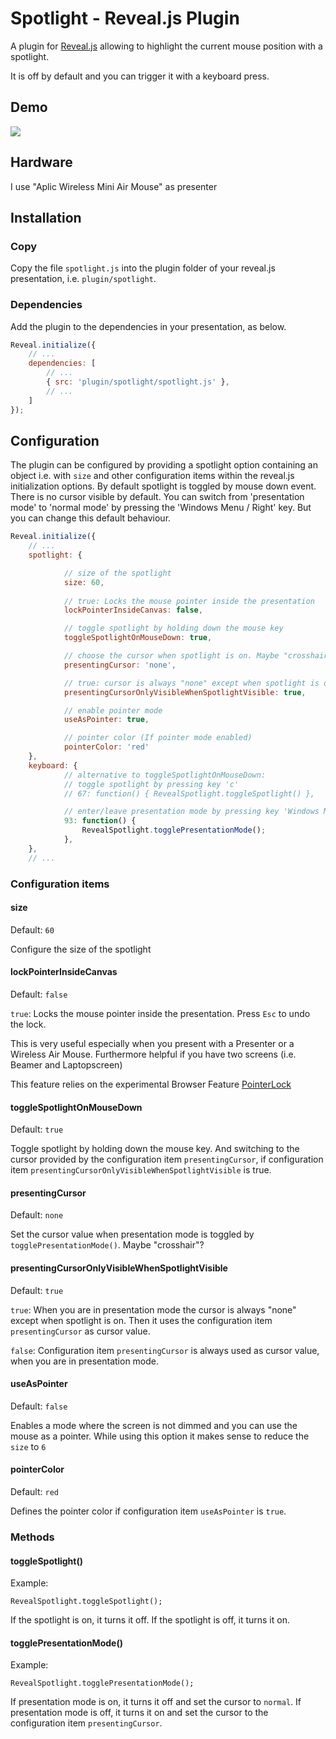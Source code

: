 # Spotlight - Reveal.js Plugin

A plugin for [Reveal.js](https://github.com/hakimel/reveal.js) allowing to highlight the current mouse position with a spotlight. 

It is off by default and you can trigger it with a keyboard press.

## Demo

![](img/demo.gif) 

## Hardware
I use "Aplic Wireless Mini Air Mouse" as presenter

## Installation

### Copy
Copy the file `spotlight.js` into the plugin folder of your reveal.js presentation, i.e. ```plugin/spotlight```.


### Dependencies
Add the plugin to the dependencies in your presentation, as below. 

```javascript
Reveal.initialize({
	// ...
	dependencies: [
		// ... 		
		{ src: 'plugin/spotlight/spotlight.js' },
		// ... 
	]
});
```

## Configuration
The plugin can be configured by providing a spotlight option containing an object i.e. with `size` and other configuration items within the reveal.js initialization options. By default spotlight is toggled by mouse down event. There is no cursor visible by default. You can switch from 'presentation mode' to 'normal mode' by pressing the 'Windows Menu / Right' key. But you can change this default behaviour.

```javascript
Reveal.initialize({
	// ...
	spotlight: {

			// size of the spotlight
			size: 60,
			
			// true: Locks the mouse pointer inside the presentation
			lockPointerInsideCanvas: false,

			// toggle spotlight by holding down the mouse key
			toggleSpotlightOnMouseDown: true,

			// choose the cursor when spotlight is on. Maybe "crosshair"?
			presentingCursor: 'none', 

			// true: cursor is always "none" except when spotlight is on. 
			presentingCursorOnlyVisibleWhenSpotlightVisible: true,

			// enable pointer mode
			useAsPointer: true,

			// pointer color (If pointer mode enabled)
			pointerColor: 'red'
	},
	keyboard: {	
			// alternative to toggleSpotlightOnMouseDown: 
			// toggle spotlight by pressing key 'c'
			// 67: function() { RevealSpotlight.toggleSpotlight() },

			// enter/leave presentation mode by pressing key 'Windows Menu/Right'
			93: function() { 
				RevealSpotlight.togglePresentationMode(); 
			},
	},
	// ...	
```

### Configuration items
#### size
Default: `60`

Configure the size of the spotlight

#### lockPointerInsideCanvas
Default: `false`

`true`:
Locks the mouse pointer inside the presentation. Press `Esc` to undo the lock. 

This is very useful especially when you present with a Presenter or a Wireless Air Mouse. 
Furthermore helpful if you have two screens (i.e. Beamer and Laptopscreen)

This feature relies on the experimental Browser Feature [PointerLock](https://developer.mozilla.org/en-US/docs/Web/API/Element/requestPointerLock)

#### toggleSpotlightOnMouseDown
Default: `true`

Toggle spotlight by holding down the mouse key. And switching to the cursor provided by the configuration item `presentingCursor`, if configuration item `presentingCursorOnlyVisibleWhenSpotlightVisible` is true.

#### presentingCursor
Default: `none`

Set the cursor value when presentation mode is toggled by `togglePresentationMode()`. Maybe "crosshair"?

#### presentingCursorOnlyVisibleWhenSpotlightVisible
Default: `true`

`true`:
When you are in presentation mode the cursor is always "none" except when spotlight is on. Then it uses the configuration item `presentingCursor` as cursor value.

`false`:
Configuration item `presentingCursor` is always used as cursor value, when you are in presentation mode.

#### useAsPointer
Default: `false`

Enables a mode where the screen is not dimmed and you can use the mouse as a pointer.
While using this option it makes sense to reduce the `size` to `6`

#### pointerColor
Default: `red`

Defines the pointer color if configuration item `useAsPointer` is `true`.

### Methods

#### toggleSpotlight()

Example:
```
RevealSpotlight.toggleSpotlight();
```

If the spotlight is on, it turns it off.
If the spotlight is off, it turns it on.

#### togglePresentationMode()

Example:
```
RevealSpotlight.togglePresentationMode();
```

If presentation mode is on, it turns it off and set the cursor to `normal`.
If presentation mode is off, it turns it on and set the cursor to the configuration item `presentingCursor`.

